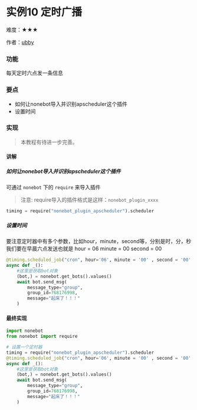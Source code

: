 # 实例10 定时广播

难度：★★★

作者：[ubby](https://github.com/ubby)

### 功能

每天定时六点发一条信息

### 要点

- 如何让nonebot导入并识别apscheduler这个插件
- 设置时间

### 实现

> 本教程有待进一步完善。

#### 讲解

##### 如何让nonebot导入并识别apscheduler这个插件

可通过 `nonebot` 下的 `require` 来导入插件

> 注意: require导入的插件格式是这样：`nonebot_plugin_xxxx`

```python
timing = require("nonebot_plugin_apscheduler").scheduler
```

##### 设置时间

要注意定时器中有多个参数，比如hour，minute，second等，分别是时，分，秒
我们要在早晨六点发送也就是
hour = 06
minute = 00
second = 00

```python
@timing.scheduled_job("cron", hour='06', minute = '00' , second = '00' ,id="dingshi")
async def _():
    #这里是获取bot对象
    (bot,) = nonebot.get_bots().values()
    await bot.send_msg(
        message_type="group",
        group_id=768176998,
        message="起床了！！！"
    )
```

#### 最终实现

```python
import nonebot
from nonebot import require

# 设置一个定时器
timing = require("nonebot_plugin_apscheduler").scheduler
@timing.scheduled_job("cron", hour='06', minute = '00' , second = '00' ,id="dingshi")
async def _():
    #这里是获取bot对象
    (bot,) = nonebot.get_bots().values()
    await bot.send_msg(
        message_type="group",
        group_id=768176998,
        message="起床了！！！"
    )

```
